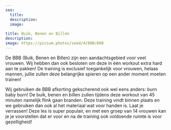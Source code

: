 ```yaml
---
seo:
  title: 
  description: 
  image:
    
title: Buik, Benen en Billen
description: 
image: https://picsum.photos/seed/4/800/600
---
```

De BBB (Buik, Benen en Billen) zijn een aandachtsgebied voor veel vrouwen. Wij hebben dan ook besloten om deze in één workout extra hard aan te pakken! De training is exclusief toegankelijk voor vrouwen, helaas mannen, jullie zullen deze belangrijke spieren op een ander moment moeten trainen! 

Wij gebruiken de BBB afkorting gekscherend ook wel eens anders: burn baby burn! De buik, benen en billen zullen tijdens deze workout van 45 minuten namelijk flink gaan branden. Deze training vindt binnen plaats en we gebruiken dan ook al het materiaal wat voor handen is. Laat je verrassen! Deze les is super populair, en met een groep van 14 vrouwen kan je je voorstellen dat er voor en na de training ook voldoende ruimte is voor gezelligheid! 
